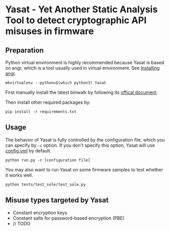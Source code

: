 # Yasat - Yet Another Static Analysis Tool to detect cryptographic API misuses in firmware

## Preparation

Python virtual environment is highly recommended because Yasat is based on angr, which is a tool usually used in virtual environment. See [Installing angr](https://docs.angr.io/introductory-errata/install).

```
mkvirtualenv --python=$(which python3) Yasat
```

First manually install the latest binwalk by following its [offical document](https://github.com/ReFirmLabs/binwalk/blob/master/INSTALL.md).

Then install other required packages by:
```
pip install -r requirements.txt
```

## Usage

The behavior of Yasat is fully controlled by the configuration file, which you can specify by `-c` option. If you don't specify this option, Yasat will use [config.yml](config.yml) by default.
```
python run.py -c [configuration file]
```

You may also want to run Yasat on some firmware samples to test whether it works well.
```
python tests/test_sole/test_sole.py
```

## Misuse types targeted by Yasat

- Constant encryption keys
- Constant salts for password-based encryption (PBE)
- // TODO
